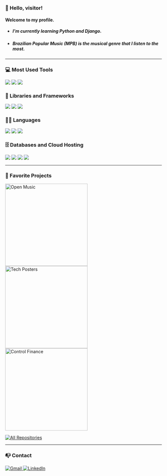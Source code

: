 <h3>👋 Hello, visitor!</h3>
<h4>Welcome to my profile.</h4>

- ##### *I'm currently learning Python and Django*.
- ##### *Brazilian Popular Music (MPB) is the musical genre that I listen to the most*.

<hr>

<h3>💻 Most Used Tools</h3>
  <!-- Git -->
  <a href="#"><img src="https://img.shields.io/badge/Git-F05033.svg?logo=git&logoColor=white"></a>
  <!-- Node -->
  <a href="#"><img src="https://img.shields.io/badge/Node-43853D.svg?logo=node.js&logoColor=white"></a>
  <!-- DBeaver -->
  <a href="#"><img src="https://custom-icon-badges.demolab.com/badge/-DBeaver-372923?logo=dbeaver-mono&logoColor=white"></a>

<h3>🧰 Libraries and Frameworks</h3>
  <!-- Next -->
  <a href="#"><img src="https://img.shields.io/badge/Next-white?logo=nextdotjs&logoColor=black"></a>
  <!-- React -->
  <a href="#"><img src="https://img.shields.io/badge/React-20232a.svg?logo=react&logoColor=%2361DAFB"></a>
  <!-- Express -->
  <a href="#"><img src="https://img.shields.io/badge/Express-404d59.svg?logo=express&logoColor=white"></a>

<h3>👨‍💻 Languages</h3>
  <!-- Python -->
  <a href="#"><img src="https://img.shields.io/badge/Python-FAF7DC.svg?logo=python&logoColor=blue"></a>
  <!-- Javascript -->
  <a href="#"><img src="https://img.shields.io/badge/JavaScript-F7DF1E.svg?logo=javascript&logoColor=black"></a>
  <!-- Typescript -->
  <a href="#"><img src="https://img.shields.io/badge/TypeScript-007ACC.svg?logo=typescript&logoColor=white"></a>

<h3>🗄️ Databases and Cloud Hosting</h3>
  <!-- Vercel -->
  <a href="#"><img src="https://img.shields.io/badge/Vercel-white.svg?logo=vercel&logoColor=black"></a>
  <!-- Render -->
  <a href="#"><img src="https://img.shields.io/badge/Render-white.svg?logo=render&logoColor=blue"></a>
  <!-- PostgreSQL -->
  <a href="#"><img src ="https://img.shields.io/badge/PostgreSQL-316192.svg?logo=postgresql&logoColor=white"></a>
  <!-- Github Pages -->
  <a href="#"><img src="https://img.shields.io/badge/GitHub%20Pages-327FC7.svg?logo=github&logoColor=white"></a>

<hr>

<h3>📘 Favorite Projects</h3>
<!-- Repositórios -->
<p>
  <!-- Open Music -->
  <a href="https://github.com/ronaldofrancas/open-music">
    <img width="265" title="Open Music" src="https://denvercoder1-github-readme-stats.vercel.app/api/pin/?username=ronaldofrancas&repo=open-music&theme=react&bg_color=1F222E">
  </a>

  <!-- Tech Posters -->
  <a href="https://github.com/ronaldofrancas/tech-posters">
    <img width="265" title="Tech Posters" src="https://denvercoder1-github-readme-stats.vercel.app/api/pin/?username=ronaldofrancas&repo=tech-posters&theme=react&bg_color=1F222E">
  </a>

  <!-- Control Finance -->
  <a href="https://github.com/ronaldofrancas/control-finance">
    <img width="265" title="Control Finance" src="https://denvercoder1-github-readme-stats.vercel.app/api/pin/?username=ronaldofrancas&repo=control-finance&theme=react&bg_color=1F222E">
  </a>
</p>

<!-- Ver Mais -->
<p>
  <a href="https://github.com/ronaldofrancas?tab=repositories&sort=stargazers">
    <img title="All Repositories" src="https://custom-icon-badges.demolab.com/badge/-All%20Repositories%20-1F222E?style=for-the-badge&logoColor=white&logo=repo"/>
  </a>
</p>

<hr>

<h3>📭 Contact</h3>
<!-- Gmail --> 
<a href="mailto:ronaldofrancajr@gmail.com">
  <img title="Gmail" src="https://img.shields.io/badge/Gmail-red?style=for-the-badge&logo=gmail&logoColor=white"/>
</a>

<!-- LinkedIn -->  
<a href="https://www.linkedin.com/in/ronaldofrancas/">
  <img title="LinkedIn" src="https://img.shields.io/badge/LinkedIn-blue?style=for-the-badge&logo=linkedin&logoColor=white"/>
</a>
